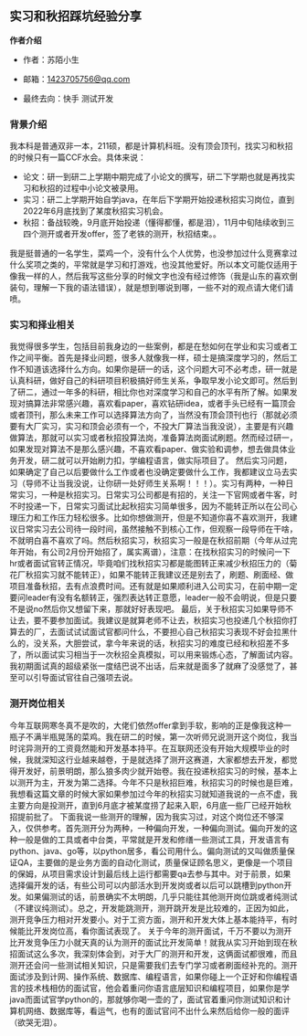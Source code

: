 ## 实习和秋招踩坑经验分享

**作者介绍**

- 作者：苏陌小生

- 邮箱：1423705756@qq.com

- 最终去向：快手 测试开发

### 背景介绍

我本科是普通双非一本，211硕，都是计算机科班。没有顶会顶刊，找实习和秋招的时候只有一篇CCF水会。具体来说：

- 论文：研一到研二上学期中期完成了小论文的撰写，研二下学期也就是再找实习和秋招的过程中小论文被录用。
- 实习：研二上学期开始自学java，在年后下学期开始投递秋招实习岗位，直到2022年6月底找到了某度秋招实习机会。
- 秋招：备战较晚，9月底开始投递（懂得都懂，都是泪），11月中旬陆续收到三四个测开或者开发offer，签了老铁的测开，秋招结束。。

我是挺普通的一名学生，菜鸡一个，没有什么个人优势，也没参加过什么竞赛拿过什么奖项之类的，平常就是学习和打游戏，也没其他爱好。所以本文可能仅适用于像我一样的人，然后我写这些分享的时候文字也没有经过修饰（我是山东的喜欢倒装句，理解一下我的语法错误），就是想到哪说到哪，一些不对的观点请大佬们请喷。
### 实习和择业相关
我觉得很多学生，包括目前我身边的一些案例，都是在愁如何在学业和实习或者工作之间平衡。首先是择业问题，很多人就像我一样，硕士是搞深度学习的，然后工作不知道该选择什么方向。如果你是研一的话，这个问题大可不必考虑，研一就是认真科研，做好自己的科研项目积极搞好师生关系，争取早发小论文即可。然后到了研二，通过一年多的科研，相比你也对深度学习和自己的水平有所了解。如果发现对搞算法非常感兴趣，喜欢看paper，喜欢钻研idea，或者手头已经有一篇顶会或者顶刊，那么未来工作可以选择算法方向了，当然没有顶会顶刊也行（那就必须要有大厂实习，实习和顶会必须有一个，不投大厂算法当我没说），主要是有兴趣做算法，那就可以实习或者秋招投算法岗，准备算法岗面试刷题。然而经过研一，如果发现对算法不是那么感兴趣，不喜欢看paper、做实验和调参，想去做具体业务开发，研二就可以开始刷力扣，学编程语言，做实际项目了。
然后实习问题，如果确定了自己以后要做什么工作或者也没确定要做什么工作，我都建议立马去实习（导师不让当我没说，让你研一处好师生关系啊！！！）。实习有两种，一种日常实习，一种是秋招实习。日常实习公司都是有招的，关注一下官网或者牛客，时不时投递一下，日常实习面试比起秋招实习简单很多，因为不能转正所以在公司心理压力和工作压力轻松很多。比如你想做测开，但是不知道你喜不喜欢测开，我建议日常实习去公司待一段时间，虽然接触不到核心工作，但观察一段导师在干啥，不就明白喜不喜欢了吗。然后秋招实习，秋招实习一般是在秋招前期（今年从过完年开始，有公司2月份开始招了，属实离谱），注意：在找秋招实习的时候问一下hr或者面试官转正情况，毕竟咱们找秋招实习都是能图转正来减少秋招压力的（菊花厂秋招实习就不能转正），如果不能转正我建议还是别去了，刷题、刷面经、做项目准备秋招，去有点浪费时间。还有就是如果顺利进入公司实习，在前中期一定要问leader有没有名额转正，强烈表达转正意愿，leader一般不会明说，但是只要不是说no然后你又想留下来，那就好好表现吧。
最后，关于秋招实习如果导师不让去，要不要参加面试。我建议是就算老师不让去，秋招实习也投递几个秋招你打算去的厂，去面试试试面试官都问什么，不要担心自己秋招实习表现不好会拉黑什么的，没关系，大胆尝试，拿今年来说的话，秋招实习的难度已经和秋招差不多了，所以面试实习相当于一次秋招全真模拟，可以用来锻炼心态，了解面试内容。我初期面试真的超级紧张一度结巴说不出话，后来就是面多了就麻了没感觉了，甚至可以引导面试官往自己强项去说。
### 测开岗位相关
今年互联网寒冬真不是吹的，大佬们依然offer拿到手软，影响的正是像我这种一瓶子不满半瓶晃荡的菜鸡。我在研二的时候，第一次听师兄说测开这个岗位，我当时诧异测开的工资竟然能和开发基本持平。在互联网还没有开始大规模毕业的时候，我就深知这行业越来越卷，于是就选择了测开这赛道，大家都想去开发，都觉得开发好，前景明朗，那么狼多肉少就开始卷。我在投递秋招实习的时候，基本上以测开为主，开发为第二选择。今年不只是秋招巨难，秋招实习的时候也是巨难，我想看这篇文章的时候大家如果参加过今年的秋招实习就知道我说的一点不虚，我主要方向是投测开，直到6月底才被某度捞了起来入职，6月底一些厂已经开始秋招提前批了。
下面我说一些测开的理解，因为我实习过，对这个岗位还不够深入，仅供参考。首先测开分为两种，一种偏向开发，一种偏向测试。偏向开发的这种一般是做的工具或者中台类，平常就是开发和修缮一些测试工具，开发语言有python、java、go等，以python居多，看公司用什么。偏向测试的又叫做质量保证QA，主要做的是业务方面的自动化测试，质量保证顾名思义，更像是一个项目的保姆，从项目需求设计到最后线上运行都需要qa去参与其中。对于前景，如果选择偏开发的话，有些公司可以内部活水到开发岗或者以后可以跳槽到python开发。如果偏测试的话，前景确实不太明朗，几乎只能往其他测开岗位跳或者纯测试（不建议纯测试）。总之，开发能跳测开，测开跳开发是比较难的，正因为如此，测开竞争压力相对开发要小。对于工资方面，测开和开发大体上基本能持平，有时候能比开发岗位高，看你面试表现了。
关于今年的测开面试，千万不要以为测开比开发竞争压力小就天真的认为测开的面试比开发简单！就我从实习开始到现在秋招面试这么多次，我深刻体会到，对于大厂的测开和开发，这俩面试都很难，而且测开还会问一些测试相关知识，只是需要我们去专门学习或者刷面经补充的。测开面试涉及到计网、操作系统、数据库、编程语言，如果你碰上一个正好和你编程语言的技术栈相仿的面试官，他会着重问你语言底层知识和编程项目，如果你是学java而面试官学python的，那就够你喝一壶的了，面试官着重问你测试知识和计算机网络、数据库等，看运气，也有的面试官问不出什么来然后给你一般的面评（欲哭无泪）。
